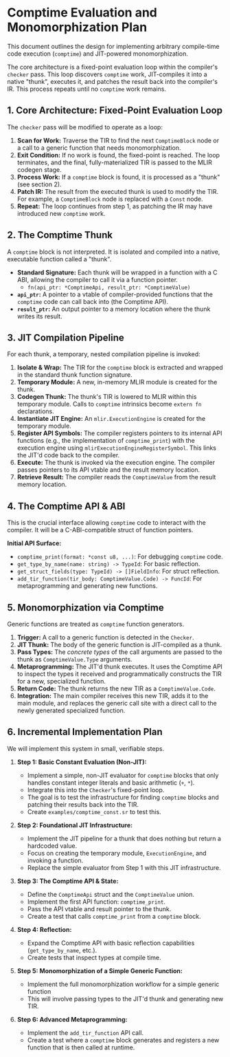 # Comptime Evaluation and Monomorphization Plan

This document outlines the design for implementing arbitrary compile-time code execution (`comptime`) and JIT-powered monomorphization.

The core architecture is a fixed-point evaluation loop within the compiler's `checker` pass. This loop discovers `comptime` work, JIT-compiles it into a native "thunk", executes it, and patches the result back into the compiler's IR. This process repeats until no `comptime` work remains.

## 1. Core Architecture: Fixed-Point Evaluation Loop

The `checker` pass will be modified to operate as a loop:

1.  **Scan for Work:** Traverse the TIR to find the next `ComptimeBlock` node or a call to a generic function that needs monomorphization.
2.  **Exit Condition:** If no work is found, the fixed-point is reached. The loop terminates, and the final, fully-materialized TIR is passed to the MLIR codegen stage.
3.  **Process Work:** If a `comptime` block is found, it is processed as a "thunk" (see section 2).
4.  **Patch IR:** The result from the executed thunk is used to modify the TIR. For example, a `ComptimeBlock` node is replaced with a `Const` node.
5.  **Repeat:** The loop continues from step 1, as patching the IR may have introduced new `comptime` work.

## 2. The Comptime Thunk

A `comptime` block is not interpreted. It is isolated and compiled into a native, executable function called a "thunk".

-   **Standard Signature:** Each thunk will be wrapped in a function with a C ABI, allowing the compiler to call it via a function pointer.
    -   `fn(api_ptr: *ComptimeApi, result_ptr: *ComptimeValue)`
-   **`api_ptr`:** A pointer to a vtable of compiler-provided functions that the `comptime` code can call back into (the Comptime API).
-   **`result_ptr`:** An output pointer to a memory location where the thunk writes its result.

## 3. JIT Compilation Pipeline

For each thunk, a temporary, nested compilation pipeline is invoked:

1.  **Isolate & Wrap:** The TIR for the `comptime` block is extracted and wrapped in the standard thunk function signature.
2.  **Temporary Module:** A new, in-memory MLIR module is created for the thunk.
3.  **Codegen Thunk:** The thunk's TIR is lowered to MLIR within this temporary module. Calls to `comptime` intrinsics become `extern fn` declarations.
4.  **Instantiate JIT Engine:** An `mlir.ExecutionEngine` is created for the temporary module.
5.  **Register API Symbols:** The compiler registers pointers to its internal API functions (e.g., the implementation of `comptime_print`) with the execution engine using `mlirExecutionEngineRegisterSymbol`. This links the JIT'd code back to the compiler.
6.  **Execute:** The thunk is invoked via the execution engine. The compiler passes pointers to its API vtable and the result memory location.
7.  **Retrieve Result:** The compiler reads the `ComptimeValue` from the result memory location.

## 4. The Comptime API & ABI

This is the crucial interface allowing `comptime` code to interact with the compiler. It will be a C-ABI-compatible struct of function pointers.

**Initial API Surface:**
-   `comptime_print(format: *const u8, ...)`: For debugging `comptime` code.
-   `get_type_by_name(name: string) -> TypeId`: For basic reflection.
-   `get_struct_fields(type: TypeId) -> []FieldInfo`: For struct reflection.
-   `add_tir_function(tir_body: ComptimeValue.Code) -> FuncId`: For metaprogramming and generating new functions.

## 5. Monomorphization via Comptime

Generic functions are treated as `comptime` function generators.

1.  **Trigger:** A call to a generic function is detected in the `Checker`.
2.  **JIT Thunk:** The body of the generic function is JIT-compiled as a thunk.
3.  **Pass Types:** The *concrete types* of the call arguments are passed to the thunk as `ComptimeValue.Type` arguments.
4.  **Metaprogramming:** The JIT'd thunk executes. It uses the Comptime API to inspect the types it received and programmatically constructs the TIR for a new, specialized function.
5.  **Return Code:** The thunk returns the new TIR as a `ComptimeValue.Code`.
6.  **Integration:** The main compiler receives this new TIR, adds it to the main module, and replaces the generic call site with a direct call to the newly generated specialized function.

## 6. Incremental Implementation Plan

We will implement this system in small, verifiable steps.

1.  **Step 1: Basic Constant Evaluation (Non-JIT):**
    -   Implement a simple, non-JIT evaluator for `comptime` blocks that only handles constant integer literals and basic arithmetic (`+`, `*`).
    -   Integrate this into the `Checker`'s fixed-point loop.
    -   The goal is to test the infrastructure for finding `comptime` blocks and patching their results back into the TIR.
    -   Create `examples/comptime_const.sr` to test this.

2.  **Step 2: Foundational JIT Infrastructure:**
    -   Implement the JIT pipeline for a thunk that does nothing but return a hardcoded value.
    -   Focus on creating the temporary module, `ExecutionEngine`, and invoking a function.
    -   Replace the simple evaluator from Step 1 with this JIT infrastructure.

3.  **Step 3: The Comptime API & State:**
    -   Define the `ComptimeApi` struct and the `ComptimeValue` union.
    -   Implement the first API function: `comptime_print`.
    -   Pass the API vtable and result pointer to the thunk.
    -   Create a test that calls `comptime_print` from a `comptime` block.

4.  **Step 4: Reflection:**
    -   Expand the Comptime API with basic reflection capabilities (`get_type_by_name`, etc.).
    -   Create tests that inspect types at compile time.

5.  **Step 5: Monomorphization of a Simple Generic Function:**
    -   Implement the full monomorphization workflow for a simple generic function 
    -   This will involve passing types to the JIT'd thunk and generating new TIR.

6.  **Step 6: Advanced Metaprogramming:**
    -   Implement the `add_tir_function` API call.
    -   Create a test where a `comptime` block generates and registers a new function that is then called at runtime.
